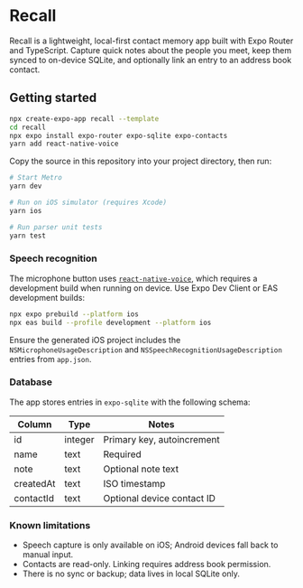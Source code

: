 # Recall

Recall is a lightweight, local-first contact memory app built with Expo Router and TypeScript. Capture quick notes about the people you meet, keep them synced to on-device SQLite, and optionally link an entry to an address book contact.

## Getting started

```bash
npx create-expo-app recall --template
cd recall
npx expo install expo-router expo-sqlite expo-contacts
yarn add react-native-voice
```

Copy the source in this repository into your project directory, then run:

```bash
# Start Metro
yarn dev

# Run on iOS simulator (requires Xcode)
yarn ios

# Run parser unit tests
yarn test
```

### Speech recognition

The microphone button uses [`react-native-voice`](https://github.com/react-native-voice/voice), which requires a development build when running on device. Use Expo Dev Client or EAS development builds:

```bash
npx expo prebuild --platform ios
npx eas build --profile development --platform ios
```

Ensure the generated iOS project includes the `NSMicrophoneUsageDescription` and `NSSpeechRecognitionUsageDescription` entries from `app.json`.

### Database

The app stores entries in `expo-sqlite` with the following schema:

| Column     | Type    | Notes                         |
| ---------- | ------- | ----------------------------- |
| id         | integer | Primary key, autoincrement   |
| name       | text    | Required                      |
| note       | text    | Optional note text            |
| createdAt  | text    | ISO timestamp                 |
| contactId  | text    | Optional device contact ID    |

### Known limitations

- Speech capture is only available on iOS; Android devices fall back to manual input.
- Contacts are read-only. Linking requires address book permission.
- There is no sync or backup; data lives in local SQLite only.
